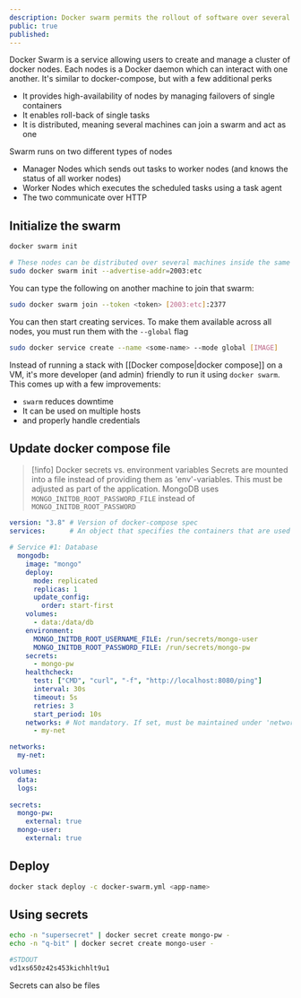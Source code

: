 ```yaml
---
description: Docker swarm permits the rollout of software over several hosts. It build up on compose files and adds a few extras, such as credential handling and distributed architecture
public: true
published:
---
```

Docker Swarm is a service allowing users to create and manage a cluster of docker nodes. Each nodes is a Docker daemon which can interact with one another. It's similar to docker-compose, but with a few additional perks

- It provides high-availability of nodes by managing failovers of single containers
- It enables roll-back of single tasks
- It is distributed, meaning several machines can join a swarm and act as one

Swarm runs on two different types of nodes
- Manager Nodes which sends out tasks to worker nodes (and knows the status of all worker nodes)
- Worker Nodes which executes the scheduled tasks using a task agent
- The two communicate over HTTP

## Initialize the swarm

```sh
docker swarm init

# These nodes can be distributed over several machines inside the same network. When typing out
sudo docker swarm init --advertise-addr=2003:etc
```

You can type the following on another machine to join that swarm:

```sh
sudo docker swarm join --token <token> [2003:etc]:2377
```

You can then start creating services. To make them available across all nodes, you must run them with the `--global` flag

```sh
sudo docker service create --name <some-name> --mode global [IMAGE]
```

Instead of running a stack with [[Docker compose|docker compose]] on a VM, it's more developer (and admin) friendly to run it using `docker swarm`. 
This comes up with a few improvements:
- `swarm` reduces downtime
- It can be used on multiple hosts
- and properly handle credentials

## Update docker compose file

> [!info] Docker secrets vs. environment variables
> Secrets are mounted into a file instead of providing them as 'env'-variables. This must be adjusted as part of the application. MongoDB uses `MONGO_INITDB_ROOT_PASSWORD_FILE` instead of `MONGO_INITDB_ROOT_PASSWORD`

```yml
version: "3.8" # Version of docker-compose spec
services:      # An object that specifies the containers that are used

# Service #1: Database
  mongodb:
    image: "mongo" 
    deploy: 
	  mode: replicated
	  replicas: 1
	  update_config:
	    order: start-first
    volumes: 
      - data:/data/db
    environment: 
      MONGO_INITDB_ROOT_USERNAME_FILE: /run/secrets/mongo-user
      MONGO_INITDB_ROOT_PASSWORD_FILE: /run/secrets/mongo-pw
    secrets: 
      - mongo-pw
    healthcheck: 
	  test: ["CMD", "curl", "-f", "http://localhost:8080/ping"]
	  interval: 30s
	  timeout: 5s
	  retries: 3
	  start_period: 10s
    networks: # Not mandatory. If set, must be maintained under 'networks'
      - my-net

networks:
  my-net:

volumes:
  data:
  logs:
  
secrets: 
  mongo-pw: 
    external: true
  mongo-user: 
    external: true
```

## Deploy
```sh
docker stack deploy -c docker-swarm.yml <app-name>
```

## Using secrets
```sh
echo -n "supersecret" | docker secret create mongo-pw -
echo -n "q-bit" | docker secret create mongo-user -

#STDOUT
vd1xs650z42s453kichhlt9u1
```
Secrets can also be files
 